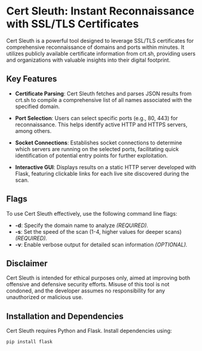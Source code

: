 # Cert Sleuth: Instant Reconnaissance with SSL/TLS Certificates

Cert Sleuth is a powerful tool designed to leverage SSL/TLS certificates for comprehensive reconnaissance of domains and ports within minutes. It utilizes publicly available certificate information from crt.sh, providing users and organizations with valuable insights into their digital footprint.

## Key Features

- **Certificate Parsing**: Cert Sleuth fetches and parses JSON results from crt.sh to compile a comprehensive list of all names associated with the specified domain.
  
- **Port Selection**: Users can select specific ports (e.g., 80, 443) for reconnaissance. This helps identify active HTTP and HTTPS servers, among others.

- **Socket Connections**: Establishes socket connections to determine which servers are running on the selected ports, facilitating quick identification of potential entry points for further exploitation.

- **Interactive GUI**: Displays results on a static HTTP server developed with Flask, featuring clickable links for each live site discovered during the scan.

## Flags

To use Cert Sleuth effectively, use the following command line flags:

- **-d**: Specify the domain name to analyze _(REQUIRED)._
- **-s**: Set the speed of the scan (1-4, higher values for deeper scans) _(REQUIRED)._
- **-v**: Enable verbose output for detailed scan information _(OPTIONAL)._

## Disclaimer

Cert Sleuth is intended for ethical purposes only, aimed at improving both offensive and defensive security efforts. Misuse of this tool is not condoned, and the developer assumes no responsibility for any unauthorized or malicious use.

## Installation and Dependencies

Cert Sleuth requires Python and Flask. Install dependencies using:

```bash
pip install flask

